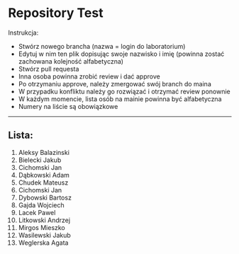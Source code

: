 # Repository Test
Instrukcja:
* Stwórz nowego brancha (nazwa = login do laboratorium)
* Edytuj w nim ten plik dopisując swoje nazwisko i imię (powinna zostać zachowana kolejność alfabetyczna)
* Stwórz pull requesta
* Inna osoba powinna zrobić review i dać approve
* Po otrzymaniu approve, należy zmergować swój branch do maina
* W przypadku konfliktu należy go rozwiązać i otrzymać review ponownie
* W każdym momencie, lista osób na mainie powinna być alfabetyczna
* Numery na liście są obowiązkowe
---
## Lista:
1. Aleksy Balazinski
2. Bielecki Jakub
3. Cichomski Jan
4. Dąbkowski Adam
3. Chudek Mateusz
4. Cichomski Jan
5. Dybowski Bartosz
6. Gajda Wojciech
7. Lacek Pawel
8. Litkowski Andrzej
9. Mirgos Mieszko
10. Wasilewski Jakub
11. Weglerska Agata
